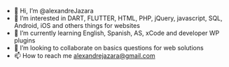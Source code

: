 - 👋 Hi, I’m @alexandreJazara
- 👀 I’m interested in DART, FLUTTER, HTML, PHP, jQuery, javascript, SQL, Android, iOS and others things for websites
- 🌱 I’m currently learning English, Spanish, AS, xCode and developer WP plugins
- 💞️ I’m looking to collaborate on basics questions for web solutions
- 📫 How to reach me alexandrejazara@gmail.com

<!---
alexandreJazara/alexandreJazara is a ✨ special ✨ repository because its `README.md` (this file) appears on your GitHub profile.
You can click the Preview link to take a look at your changes.
--->
